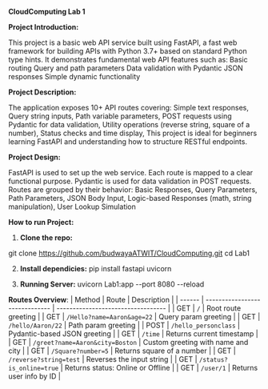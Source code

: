 **CloudComputing Lab 1**

**Project Introduction:**



This project is a basic web API service built using FastAPI, a fast web framework for building APIs with Python 3.7+ based on standard Python type hints.
It demonstrates fundamental web API features such as:
Basic routing
Query and path parameters
Data validation with Pydantic
JSON responses
Simple dynamic functionality


**Project Description:**



The application exposes 10+ API routes covering:
Simple text responses,
Query string inputs,
Path variable parameters,
POST requests using Pydantic for data validation,
Utility operations (reverse string, square of a number),
Status checks and time display,
This project is ideal for beginners learning FastAPI and understanding how to structure RESTful endpoints.

**Project Design:**



FastAPI is used to set up the web service.
Each route is mapped to a clear functional purpose.
Pydantic is used for data validation in POST requests.
Routes are grouped by their behavior:
Basic Responses,
Query Parameters,
Path Parameters,
JSON Body Input,
Logic-based Responses (math, string manipulation),
User Lookup Simulation

**How to run Project:**


1. **Clone the repo:** 

 
 git clone https://github.com/budwayaATWIT/CloudComputing.git
 cd Lab1

2. **Install dependicies:**
pip install fastapi uvicorn


3. **Running Server:** uvicorn Lab1:app --port 8080 --reload

**Routes Overview**:
| Method | Route                          | Description                        |
| ------ | ------------------------------ | ---------------------------------- |
| GET    | `/`                            | Root route greeting                |
| GET    | `/Hello?name=Aaron&age=22`      | Query param greeting               |
| GET    | `/hello/Aaron/22`               | Path param greeting                |
| POST   | `/hello_personclass`           | Pydantic-based JSON greeting       |
| GET    | `/time`                        | Returns current timestamp          |
| GET    | `/greet?name=Aaron&city=Boston` | Custom greeting with name and city |
| GET    | `/Square?number=5`             | Returns square of a number         |
| GET    | `/reverse?string=test`         | Reverses the input string          |
| GET    | `/status?is_online=true`       | Returns status: Online or Offline  |
| GET    | `/user/1`                      | Returns user info by ID            |
